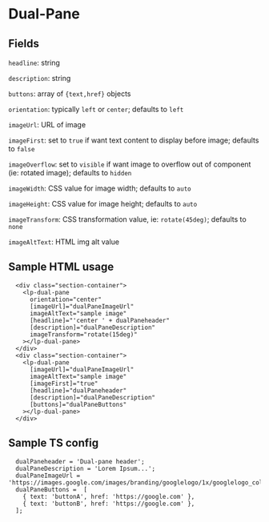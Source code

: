 # Dual-Pane

## Fields

`headline`: string

`description`: string

`buttons`: array of `{text,href}` objects

`orientation`: typically `left` or `center`; defaults to `left`

`imageUrl`: URL of image

`imageFirst`: set to `true` if want text content to display before image; defaults to `false`

`imageOverflow`: set to `visible` if want image to overflow out of component (ie: rotated image); defaults to `hidden`

`imageWidth`: CSS value for image width; defaults to `auto`

`imageHeight`: CSS value for image height; defaults to `auto`

`imageTransform`: CSS transformation value, ie: `rotate(45deg)`; defaults to `none`

`imageAltText`: HTML img alt value

## Sample HTML usage

```
  <div class="section-container">
    <lp-dual-pane
      orientation="center"
      [imageUrl]="dualPaneImageUrl"
      imageAltText="sample image"
      [headline]="'center ' + dualPaneheader"
      [description]="dualPaneDescription"
      imageTransform="rotate(15deg)"
    ></lp-dual-pane>
  </div>
  <div class="section-container">
    <lp-dual-pane
      [imageUrl]="dualPaneImageUrl"
      imageAltText="sample image"
      [imageFirst]="true"
      [headline]="dualPaneheader"
      [description]="dualPaneDescription"
      [buttons]="dualPaneButtons"
    ></lp-dual-pane>
  </div>
```

## Sample TS config

```
  dualPaneheader = 'Dual-pane header';
  dualPaneDescription = 'Lorem Ipsum...';
  dualPaneImageUrl = 'https://images.google.com/images/branding/googlelogo/1x/googlelogo_color_272x92dp.png';
  dualPaneButtons =  [
    { text: 'buttonA', href: 'https://google.com' },
    { text: 'buttonB', href: 'https://google.com' },
  ];
```
